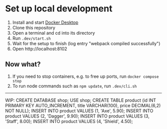 # Set up local development

1. Install and start [Docker Desktop](https://www.docker.com/products/docker-desktop)
1. Clone this repository
1. Open a terminal and cd into its directory
1. Run `.dev/start.sh`
1. Wait for the setup to finish (log entry "webpack compiled successfully")
1. Open http://localhost:8102

## Now what?

1. If you need to stop containers, e.g. to free up ports, run `docker compose stop`
1. To run node commands such as `npm update`, run `.dev/cli.sh`

---

WIP:
CREATE DATABASE shop;
USE shop;
CREATE TABLE product (id INT PRIMARY KEY AUTO_INCREMENT, title VARCHAR(100), price DECIMAL(6,2) NOT NULL);
INSERT INTO product VALUES (1, 'Axe', 5.90);
INSERT INTO product VALUES (2, 'Dagger', 9.90);
INSERT INTO product VALUES (3, 'Staff', 8.00);
INSERT INTO product VALUES (4, 'Shield', 4.50);
